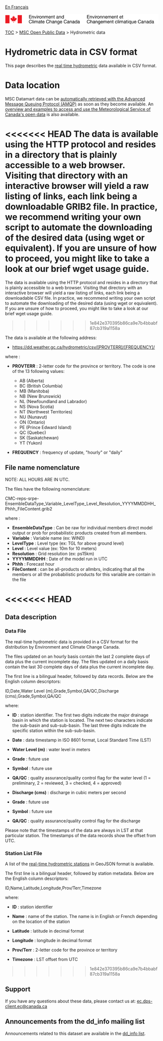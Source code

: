 [En Français](readme_hydrometric-datamart_fr.md)

![ECCC logo](../../img_eccc-logo.png)

[TOC](../../readme_en.md) > [MSC Open Public Data](../readme_en.md) > Hydrometric data

# Hydrometric data in CSV format

This page describes the [real time hydrometric](readme_hydrometric_en.md) data available in CSV format.

# Data location

MSC Datamart data can be [automatically retrieved with the Advanced Message Queuing Protocol (AMQP)](.../../msc-datamart/amqp_en.md) as soon as they become available. An [overview and examples to access and use the Meteorological Service of Canada's open data](.../../usage-overview/readme_en.md) is also available.

<<<<<<< HEAD
The data is available using the HTTP protocol and resides in a directory that is plainly accessible to a web browser. Visiting that directory with an interactive browser will yield a raw listing of links, each link being a downloadable GRIB2 file. In practice, we recommend writing your own script to automate the downloading of the desired data (using wget or equivalent). If you are unsure of how to proceed, you might like to take a look at our brief wget usage guide.
=======
The data is available using the HTTP protocol and resides in a directory that is plainly accessible to a web browser. Visiting that directory with an interactive browser will yield a raw listing of links, each link being a downloadable CSV file. In practice, we recommend writing your own script to automate the downloading of the desired data (using wget or equivalent). If you are unsure of how to proceed, you might like to take a look at our brief wget usage guide.
>>>>>>> 1e842e370395b86ca9e7b4bbabf87cb319a1158a

The data is available at the following address:
* https://dd.weather.gc.ca/hydrometric/csv/[PROVTERR]/[FREQUENCY]/

where :
* __PROVTERR__ : 2-letter code for the province or territory. The code is one of 
            the 13 following values:
    * AB (Alberta)
    * BC (British Columbia)
    * MB (Manitoba)
    * NB (New Brunswick)
    * NL (Newfoundland and Labrador)
    * NS (Nova Scotia)
    * NT (Northwest Territories)
    * NU (Nunavut)
    * ON (Ontario)
    * PE (Prince Edward Island)
    * QC (Quebec)
    * SK (Saskatchewan)
    * YT (Yukon)

* __FREQUENCY__ :  frequency of update, "hourly" or "daily"

## File name nomenclature 

NOTE: ALL HOURS ARE IN UTC.

The files have the following nomenclature:

CMC-reps-srpe-EnsembleDataType_Variable_LevelType_Level_Resolution_YYYYMMDDHH_Phhh_FileContent.grib2

where :

* __EnsembleDataType__ : Can be raw for individual members direct model output or prob for probabilistic products created from all members.
* __Variable__ : Variable name (ex: WIND) 
* __LevelType__ : Level type (ex: TGL for above ground level)
* __Level__ : Level value (ex: 10m for 10 meters)
* __Resolution__ : Grid resolution (ex: ps15km)
* __YYYYMMDDHH__ : Date of the model run in UTC
* __Phhh__ : Forecast hour
* __FileContent__ : can be all-products or allmbrs, indicating that all the members or all the probabilistic products for this variable are contain in the file 

<<<<<<< HEAD
=======
## Data description

### Data File

The real-time hydrometric data is provided in a CSV format for the distribution 
by Environment and Climate Change Canada.

The files updated on an hourly basis contain the last 2 complete days of data 
plus the current incomplete day. The files updated on a daily basis contain the 
last 30 complete days of data plus the current incomplete day.

The first line is a bilingual header, followed by data records. Below are the 
English column descriptors:

 ID,Date,Water Level (m),Grade,Symbol,QA/QC,Discharge (cms),Grade,Symbol,QA/QC

where:
*  __ID__ : station identifier. The first two digits indicate the major drainage 
       basin in which the station is located. The next two characters indicate 
       the sub-basin and sub-sub-basin. The last three digits indicate the 
       specific station within the sub-sub-basin.

* __Date__ : data timestamp in ISO 8601 format, Local Standard Time (LST)

* __Water Level (m)__ : water level in meters 

* __Grade__ : future use

* __Symbol__ : future use

* __QA/QC__ : quality assurance/quality control flag for the water level 
         (1 = preliminary, 2 = reviewed, 3 = checked, 4 = approved)

* __Discharge (cms)__ : discharge in cubic meters per second

* __Grade__ : future use

* __Symbol__ : future use

* __QA/QC__ : quality assurance/quality control flag for the discharge

Please note that the timestamps of the data are always in LST at that 
particular station. The timestamps of the data records show the offset from 
UTC.


### Station List File

A list of the [real-time hydrometric stations](http://collaboration.cmc.ec.gc.ca/cmc/cmos/public_doc/msc-data/obs_hydrometric/hydrometric_StationList.geojson) in GeoJSON format is available.

The first line is a bilingual header, followed by station metadata. Below are the English column descriptors:

 ID,Name,Latitude,Longitude,Prov/Terr,Timezone

where:

*  __ID__ : station identifier

* __Name__ : name of the station. The name is in English or French depending on the 
        location of the station

* __Latitude__ : latitude in decimal format

* __Longitude__ : longitude in decimal format

* __Prov/Terr__ : 2-letter code for the province or territory

* __Timezone__ : LST offset from UTC

>>>>>>> 1e842e370395b86ca9e7b4bbabf87cb319a1158a
## Support

If you have any questions about these data, please contact us at: ec.dps-client.ec@canada.ca

## Announcements from the dd_info mailing list 

Announcements related to this dataset are available in the [dd_info list](https://lists.ec.gc.ca/cgi-bin/mailman/listinfo/dd_info).

